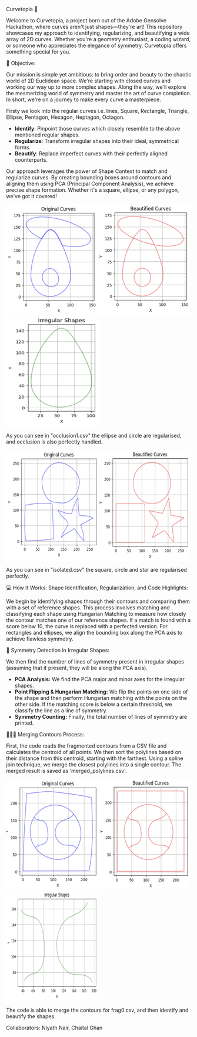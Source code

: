 Curvetopia 🌈

Welcome to Curvetopia, a project born out of the Adobe Gensolve Hackathon, where curves aren't just shapes—they're art! This repository showcases my approach to identifying, regularizing, and beautifying a wide array of 2D curves. Whether you're a geometry enthusiast, a coding wizard, or someone who appreciates the elegance of symmetry, Curvetopia offers something special for you.


🎯 Objective:

Our mission is simple yet ambitious: to bring order and beauty to the chaotic world of 2D Euclidean space. We're starting with closed curves and working our way up to more complex shapes. Along the way, we'll explore the mesmerizing world of symmetry and master the art of curve completion. In short, we're on a journey to make every curve a masterpiece.

Firsty we look into the regular curves i.e. lines, Square, Rectangle, Triangle, Ellipse, Pentagon, Hexagon, Heptagon, Octagon.

- **Identify**: Pinpoint those curves which closely resemble to the above mentioned regular shapes.
- **Regularize**: Transform irregular shapes into their ideal, symmetrical forms.
- **Beautify**: Replace imperfect curves with their perfectly aligned counterparts.
  
Our approach leverages the power of Shape Context to match and regularize curves. By creating bounding boxes around contours and aligning them using PCA (Principal Component Analysis), we achieve precise shape formation. Whether it's a square, ellipse, or any polygon, we've got it covered!

<img src="images/Screenshot%202024-08-09%20at%2011.05.19%20PM.png" alt="Project Screenshot" width="250" height="300"/><img src="images/Ex2.png" alt="Project Screenshot" width="250" height="300"/><img src="images/Ex2.3.png" alt="Project Screenshot" width="250" height="300"/>

As you can see in "occlusion1.csv" the ellipse and circle are regularised, and occlusion is also perfectly handled.

<img src="images/Ex2.1.png" alt="Project Screenshot" width="250" height="300"/><img src="images/Ex2.2.png" alt="Project Screenshot" width="250" height="300"/>

As you can see in "isolated.csv" the square, circle and star are regularised perfectly.


💻 How It Works: Shape Identification, Regularization, and Code Highlights:

We begin by identifying shapes through their contours and comparing them with a set of reference shapes. This process involves matching and classifying each shape using Hungarian Matching to measure how closely the contour matches one of our reference shapes. If a match is found with a score below 10, the curve is replaced with a perfected version. For rectangles and ellipses, we align the bounding box along the PCA axis to achieve flawless symmetry.


📀 Symmetry Detection in Irregular Shapes:

We then find the number of lines of symmetry present in irregular shapes (assuming that if present, they will be along the PCA axis).

- **PCA Analysis:** We find the PCA major and minor axes for the irregular shapes.
- **Point Flipping & Hungarian Matching:** We flip the points on one side of the shape and then perform Hungarian matching with the points on the other side. If the matching score is below a certain threshold, we classify the line as a line of symmetry.
- **Symmetry Counting:** Finally, the total number of lines of symmetry are printed.


👨🏻‍🔧 Merging Contours Process:

First, the code reads the fragmented contours from a CSV file and calculates the centroid of all points. We then sort the polylines based on their distance from this centroid, starting with the farthest. Using a spline join technique, we merge the closest polylines into a single contour. The merged result is saved as 'merged_polylines.csv'.


<img src="images/Ex3.1.png" alt="Project Screenshot" width="250" height="300"/><img src="images/Ex3.2.png" alt="Project Screenshot" width="250" height="300"/><img src="images/Ex3.3.png" alt="Project Screenshot" width="250" height="300"/>

The code is able to merge the contours for frag0.csv, and then identify and beautify the shapes.

Collaborators:
Niyath Nair, Chaital Ghan

